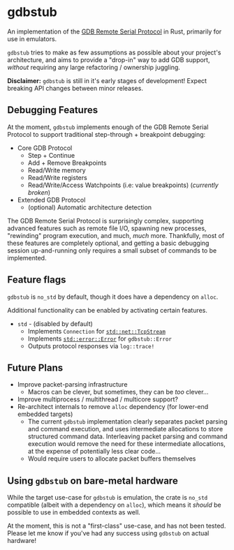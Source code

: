 # gdbstub

An implementation of the [GDB Remote Serial Protocol](https://sourceware.org/gdb/onlinedocs/gdb/Remote-Protocol.html#Remote-Protocol) in Rust, primarily for use in emulators.

`gdbstub` tries to make as few assumptions as possible about your project's architecture, and aims to provide a "drop-in" way to add GDB support, _without_ requiring any large refactoring / ownership juggling.

**Disclaimer:** `gdbstub` is still in it's early stages of development! Expect breaking API changes between minor releases.

## Debugging Features

At the moment, `gdbstub` implements enough of the GDB Remote Serial Protocol to support traditional step-through + breakpoint debugging:

- Core GDB Protocol
    - Step + Continue
    - Add + Remove Breakpoints
    - Read/Write memory
    - Read/Write registers
    - Read/Write/Access Watchpoints (i.e: value breakpoints) (_currently broken_)
- Extended GDB Protocol
    - (optional) Automatic architecture detection

The GDB Remote Serial Protocol is surprisingly complex, supporting advanced features such as remote file I/O, spawning new processes, "rewinding" program execution, and much, _much_ more. Thankfully, most of these features are completely optional, and getting a basic debugging session up-and-running only requires a small subset of commands to be implemented.

## Feature flags

`gdbstub` is `no_std` by default, though it does have a dependency on `alloc`.

Additional functionality can be enabled by activating certain features.

- `std` - (disabled by default)
  - Implements `Connection` for [`std::net::TcpStream`](https://doc.rust-lang.org/std/net/struct.TcpStream.html)
  - Implements [`std::error::Error`](https://doc.rust-lang.org/std/error/trait.Error.html) for `gdbstub::Error`
  - Outputs protocol responses via `log::trace!`

## Future Plans

- Improve packet-parsing infrastructure
    - Macros can be clever, but sometimes, they can be _too_ clever...
- Improve multiprocess / multithread / multicore support?
- Re-architect internals to remove `alloc` dependency (for lower-end embedded targets)
  - The current `gdbstub` implementation clearly separates packet parsing and command execution, and uses intermediate allocations to store structured command data. Interleaving packet parsing and command execution would remove the need for these intermediate allocations, at the expense of potentially less clear code...
  - Would require users to allocate packet buffers themselves

## Using `gdbstub` on bare-metal hardware

While the target use-case for `gdbstub` is emulation, the crate is `no_std` compatible (albeit with a dependency on `alloc`), which means it _should_ be possible to use in embedded contexts as well.

At the moment, this is not a "first-class" use-case, and has not been tested. Please let me know if you've had any success using `gdbstub` on actual hardware!
